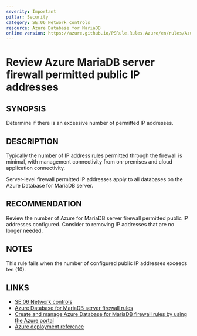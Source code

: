 ```yaml
---
severity: Important
pillar: Security
category: SE:06 Network controls
resource: Azure Database for MariaDB
online version: https://azure.github.io/PSRule.Rules.Azure/en/rules/Azure.MariaDB.FirewallIPRange/
---
```


# Review Azure MariaDB server firewall permitted public IP addresses

## SYNOPSIS

Determine if there is an excessive number of permitted IP addresses.

## DESCRIPTION

Typically the number of IP address rules permitted through the firewall is minimal, with management connectivity from on-premises and cloud application connectivity.

Server-level firewall permitted IP addresses apply to all databases on the Azure Database for MariaDB server.

## RECOMMENDATION

Review the number of Azure for MariaDB server firewall permitted public IP addresses configured.
Consider to removing IP addresses that are no longer needed.

## NOTES

This rule fails when the number of configured public IP addresses exceeds ten (10).

## LINKS

- [SE:06 Network controls](https://learn.microsoft.com/azure/well-architected/security/networking)
- [Azure Database for MariaDB server firewall rules](https://learn.microsoft.com/azure/mariadb/concepts-firewall-rules)
- [Create and manage Azure Database for MariaDB firewall rules by using the Azure portal](https://learn.microsoft.com/azure/mariadb/howto-manage-firewall-portal)
- [Azure deployment reference](https://learn.microsoft.com/azure/templates/microsoft.dbformariadb/servers/firewallrules)
